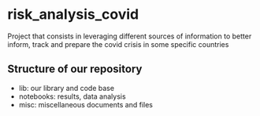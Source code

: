 # risk_analysis_covid
Project that consists in leveraging different sources of information to better inform, track and prepare the covid crisis in some specific countries
## Structure of our repository
  - lib: our library and code base
  - notebooks: results, data analysis
  - misc: miscellaneous documents and files
